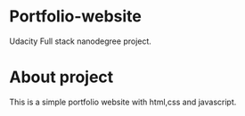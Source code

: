 # Portfolio-website
Udacity Full stack nanodegree project.

# About project
This is a simple portfolio website with html,css and javascript.

